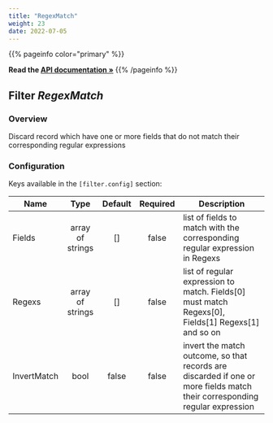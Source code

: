 ```yaml
---
title: "RegexMatch"
weight: 23
date: 2022-07-05
---
```

{{% pageinfo color="primary" %}}

**Read the [API documentation &raquo;](https://pkg.go.dev/github.com/AdRoll/baker/filter#RegexMatch)**
{{% /pageinfo %}}

## Filter *RegexMatch*

### Overview
Discard record which have one or more fields that do not match their corresponding regular expressions

### Configuration

Keys available in the `[filter.config]` section:

|Name|Type|Default|Required|Description|
|----|:--:|:-----:|:------:|-----------|
| Fields| array of strings| []| false| list of fields to match with the corresponding regular expression in Regexs|
| Regexs| array of strings| []| false| list of regular expression to match. Fields[0] must match Regexs[0], Fields[1] Regexs[1] and so on|
| InvertMatch| bool| false| false| invert the match outcome, so that records are discarded if one or more fields match their corresponding regular expression|

